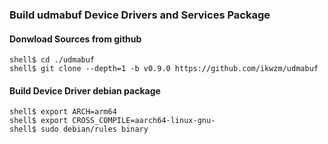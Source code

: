 ### Build udmabuf Device Drivers and Services Package

#### Donwload Sources from github

```
shell$ cd ./udmabuf
shell$ git clone --depth=1 -b v0.9.0 https://github.com/ikwzm/udmabuf
```

#### Build Device Driver debian package

```
shell$ export ARCH=arm64
shell$ export CROSS_COMPILE=aarch64-linux-gnu-
shell$ sudo debian/rules binary
```

